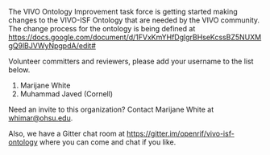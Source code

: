 The VIVO Ontology Improvement task force is getting started making changes to the VIVO-ISF Ontology that are needed by the VIVO community.  The change process for the ontology is being defined at
https://docs.google.com/document/d/1FVxKmYHfDglgrBHseKcssBZ5NUXMgQ9lBJVWyNpgpdA/edit#

Volunteer committers and reviewers, please add your username to the list below.  

1. Marijane White
2. Muhammad Javed (Cornell)


Need an invite to this organization?  Contact Marijane White at whimar@ohsu.edu.

Also, we have a Gitter chat room at https://gitter.im/openrif/vivo-isf-ontology where you can come and chat if you like.
